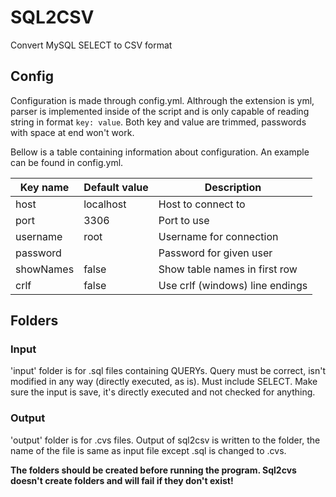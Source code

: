 # SQL2CSV

Convert MySQL SELECT to CSV format

## Config

Configuration is made through config.yml. Althrough the extension is yml, parser is implemented inside of the script and is only capable of reading string in format `key: value`.
Both key and value are trimmed, passwords with space at end won't work.

Bellow is a table containing information about configuration. An example can be found in config.yml.


| Key name  | Default value | Description                     |
|-----------|---------------|---------------------------------|
| host      | localhost     | Host to connect to              |
| port      | 3306          | Port to use                     |
| username  | root          | Username for connection         |
| password  |               | Password for given user         |
| showNames | false         | Show table names in first row   |
| crlf      | false         | Use crlf (windows) line endings |


## Folders

### Input

'input' folder is for .sql files containing QUERYs. Query must be correct, isn't modified in any way (directly executed, as is). Must include SELECT.
Make sure the input is save, it's directly executed and not checked for anything.

### Output

'output' folder is for .cvs files. Output of sql2csv is written to the folder, the name of the file is same as input file except .sql is changed to .cvs.


**The folders should be created __before__ running the program. Sql2cvs doesn't create folders and will fail if they don't exist!**
